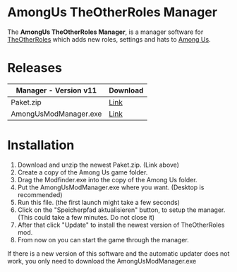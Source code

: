 # AmongUs TheOtherRoles Manager

The **AmongUs TheOtherRoles Manager**, is a manager software for [TheOtherRoles](https://github.com/Eisbison/TheOtherRoles) which adds new roles, settings and hats to [Among Us](https://store.steampowered.com/app/945360/Among_Us).

# Releases
| Manager - Version v11 | Download |
|----------|-------------|
| Paket.zip | [Link](https://github.com/Play1live/AmongUs_TheOtherRoles_Manager/releases/download/11/Paket.zip) |
| AmongUsModManager.exe | [Link](https://github.com/Play1live/AmongUs_TheOtherRoles_Manager/releases/download/11/AmongUsModManager.exe) |

# Installation
1. Download and unzip the newest Paket.zip. (Link above)
2. Create a copy of the Among Us game folder.
3. Drag the Modfinder.exe into the copy of the Among Us folder.
4. Put the AmongUsModManager.exe where you want. (Desktop is recommended)
5. Run this file. (the first launch might take a few seconds)
6. Click on the "Speicherpfad aktualisieren" button, to setup the manager. (This could take a few minutes. Do not close it)
7. After that click "Update" to install the newest version of TheOtherRoles mod.
8. From now on you can start the game through the manager.

If there is a new version of this software and the automatic updater does not work, you only need to download the AmongUsModManager.exe
